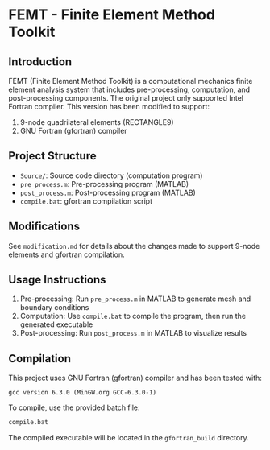 # FEMT - Finite Element Method Toolkit

## Introduction

FEMT (Finite Element Method Toolkit) is a computational mechanics finite element analysis system that includes pre-processing, computation, and post-processing components. The original project only supported Intel Fortran compiler. This version has been modified to support:

1. 9-node quadrilateral elements (RECTANGLE9)
2. GNU Fortran (gfortran) compiler

## Project Structure

- `Source/`: Source code directory (computation program)
- `pre_process.m`: Pre-processing program (MATLAB)
- `post_process.m`: Post-processing program (MATLAB)
- `compile.bat`: gfortran compilation script

## Modifications

See `modification.md` for details about the changes made to support 9-node elements and gfortran compilation.

## Usage Instructions

1. Pre-processing: Run `pre_process.m` in MATLAB to generate mesh and boundary conditions
2. Computation: Use `compile.bat` to compile the program, then run the generated executable
3. Post-processing: Run `post_process.m` in MATLAB to visualize results

## Compilation

This project uses GNU Fortran (gfortran) compiler and has been tested with:
```
gcc version 6.3.0 (MinGW.org GCC-6.3.0-1)
```

To compile, use the provided batch file:

```bash
compile.bat
```

The compiled executable will be located in the `gfortran_build` directory.
